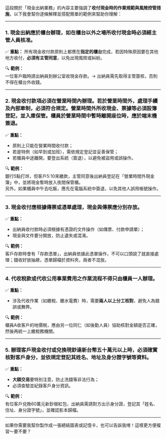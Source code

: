 這段關於「現金出納業務」的內容主要強調了**收付現金時的作業規範與風險控管措施**，以下我會幫你逐條解釋並搭配簡單的範例來幫助你理解：

---

### 1. **現金出納應於櫃台辦理，如在櫃台以外之場所收付現金時必須經主管人員核准。**

✅ **重點：** 所有現金收付款原則上都應在**指定的櫃台**完成，若因特殊原因要在其他地方收付，**必須有主管同意**，以免出現風險或糾紛。

🔍 **範例：**  
一位客戶臨時請出納員到辦公室收現金存款。→ 出納員需先取得主管簽核，否則不得在櫃台外收錢。

---

### 2. **現金收付款項必須在營業時間內辦理。若於營業時間外，處理手續及內部牽制，必須符合規定。營業時間外所收現金、票據等必須設簿登記，並入庫保管。櫃員於營業時間中暫時離開座位時，應於端末機簽退。**

✅ **重點：**
- 原則上只能在營業時間收付款；
- 若是特例（如早到或加班），需依規定登記並妥善保管；
- 若櫃員中途離開，要登出系統（簽退），以避免被盜用或誤操作。

🔍 **範例：**  
銀行5點打烊，但客戶5:10來繳款，主管同意後出納員登記在「營業時間外現金簿」中，並將現金暫時放入夜間保管櫃。  
另外，如果櫃員中午去吃飯，應先在電腦系統中簽退，以免其他人誤用帳號操作。

---

### 3. **現金收付應根據傳票或憑單處理，現金與傳票應分別存放。**

✅ **重點：**
- 出納員收付款時必須根據有憑證的文件操作（如傳票、付款申請單）；
- 現金與文件要分開放，防止遺失或混淆。

🔍 **範例：**  
客戶存款時會有「存款憑單」，出納員依據此憑單操作，不可以口頭說了就直接處理；錢收好放抽屜，憑單歸檔於資料夾，兩者不混放。

---

### 4. **代收稅款或代收公用事業費用之作業流程不得只由櫃員一人辦理。**

✅ **重點：**
- 涉及代收作業（如繳稅、繳水電費）時，需要**兩人以上分工核對**，避免人為錯誤或舞弊。

🔍 **範例：**  
櫃員A收客戶的地價稅，應由另一位同仁（如後勤人員）協助核對金額是否正確，然後再統一上繳稅務機關。

---

### 5. **辦理客戶現金收付或兌換現鈔達新台幣五十萬元以上時，必須確實核對客戶身分，並依規定登記其姓名、地址及身分證字號等資料。**

✅ **重點：**
- **大額交易**要特別注意，防止洗錢等非法行為；
- 必須查驗並紀錄客戶身分資訊。

🔍 **範例：**  
有位客戶兌換60萬元新鈔做紅包，出納員需請對方出示身分證，登記其「姓名、住址、身分證字號」，並確認影本歸檔。

---

如果你需要我幫你製作成一張總結圖表或記憶卡，也可以告訴我唷！這樣更方便複習～要不要？